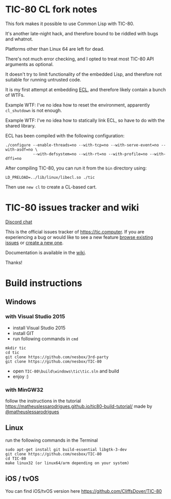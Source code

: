 # TIC-80 CL fork notes

This fork makes it possible to use Common Lisp with TIC-80.

It's another late-night hack, and therefore bound to be riddled with
bugs and whatnot.

Platforms other than Linux 64 are left for dead.

There's not much error checking, and I opted to treat most TIC-80 API
arguments as optional.

It doesn't try to limit functionality of the embedded Lisp, and
therefore not suitable for running untrusted code.

It is my first attempt at embedding
[ECL](https://common-lisp.net/project/ecl/), and therefore likely
contain a bunch of WTFs.

Example WTF: I've no idea how to reset the environment, apparently
`cl_shutdown` is not enough.

Example WTF: I've no idea how to statically link ECL, so have to do
with the shared library.

ECL has been compiled with the following configuration:

```
./configure --enable-threads=no --with-tcp=no --with-serve-event=no --with-asdf=no \
            --with-defsystem=no --with-rt=no --with-profile=no --with-dffi=no
```

After compiling TIC-80, you can run it from the `bin` directory using:

```
LD_PRELOAD=../lib/linux/libecl.so ./tic
```

Then use `new cl` to create a CL-based cart.

# TIC-80 issues tracker and wiki

[Discord chat](https://discord.gg/DkD73dP)

This is the official issues tracker of <https://tic.computer>. If you are experiencing a bug or would like to see a new feature [browse existing issues](https://github.com/nesbox/tic.computer/issues) or [create a new one](https://github.com/nesbox/tic.computer/issues/new).

Documentation is available in the [wiki](https://github.com/nesbox/tic.computer/wiki).

Thanks!

# Build instructions

## Windows
### with Visual Studio 2015
- install Visual Studio 2015
- install GIT
- run following commands in `cmd`
```
mkdir tic
cd tic
git clone https://github.com/nesbox/3rd-party
git clone https://github.com/nesbox/TIC-80
```
- open `TIC-80\build\windows\tic\tic.sln` and build
- enjoy :)

### with MinGW32
follow the instructions in the tutorial https://matheuslessarodrigues.github.io/tic80-build-tutorial/
made by [@matheuslessarodrigues](https://github.com/matheuslessarodrigues)

## Linux
run the following commands in the Terminal
```
sudo apt-get install git build-essential libgtk-3-dev
git clone https://github.com/nesbox/TIC-80
cd TIC-80
make linux32 (or linux64/arm depending on your system)
```

## iOS / tvOS
You can find iOS/tvOS version here https://github.com/CliffsDover/TIC-80
